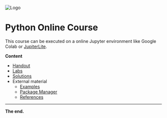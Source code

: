 ![Logo](https://www.iten-engineering.ch/logo.png)

# Python Online Course

This course can be executed on a online Jupyter environment like Google Colab or [JupiterLite](https://jupyter.org/try-jupyter/lab/).


**Content**
- [Handout](handout)
- [Labs](doc/lab.md) 
- [Solutions](solution)
- External material
  - <a href="https://github.com/iten-engineering/python/tree/main/example"      target="_blank">Examples</a>
  - <a href="https://github.com/iten-engineering/python/blob/main/doc/dev.md"   target="_blank">Package Manager</a>
  - <a href="https://github.com/iten-engineering/python/blob/main/doc/refs.md"  target="_blank">References</a>

---
__The end.__